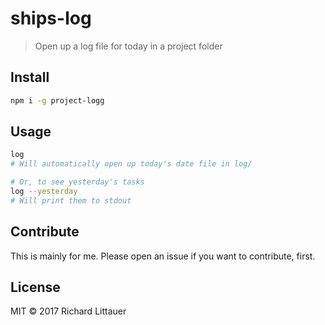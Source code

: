 # ships-log

> Open up a log file for today in a project folder

## Install

```sh
npm i -g project-logg
```

## Usage

```sh
log
# Will automatically open up today's date file in log/

# Or, to see yesterday's tasks
log --yesterday
# Will print them to stdout
```

## Contribute

This is mainly for me. Please open an issue if you want to contribute, first.

## License

MIT © 2017 Richard Littauer
